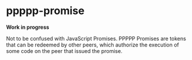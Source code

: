 # ppppp-promise

**Work in progress**

Not to be confused with JavaScript Promises. PPPPP Promises are tokens that can be redeemed by other peers, which authorize the execution of some code on the peer that issued the promise.
